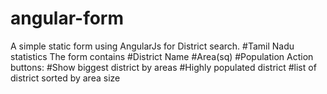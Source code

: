 # angular-form

A simple static form using AngularJs for District search. 
#Tamil Nadu statistics
The form contains 
  #District Name
  #Area(sq)
  #Population
Action buttons:
  #Show biggest district by areas
  #Highly populated district
  #list of district sorted by area size
 
